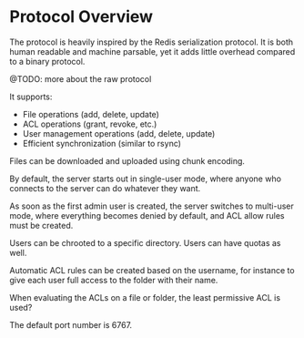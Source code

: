 Protocol Overview
===

The protocol is heavily inspired by the Redis serialization protocol. It is both human readable and machine parsable, yet it adds little overhead compared to a binary protocol.

@TODO: more about the raw protocol

It supports:

- File operations (add, delete, update)
- ACL operations (grant, revoke, etc.)
- User management operations (add, delete, update)
- Efficient synchronization (similar to rsync)

Files can be downloaded and uploaded using chunk encoding.

By default, the server starts out in single-user mode, where anyone who connects to the server can do whatever they want.

As soon as the first admin user is created, the server switches to multi-user mode, where everything becomes denied by default, and ACL allow rules must be
created.

Users can be chrooted to a specific directory. Users can have quotas as well.

Automatic ACL rules can be created based on the username, for instance to
give each user full access to the folder with their name.

When evaluating the ACLs on a file or folder, the least permissive ACL
is used?

The default port number is 6767.

